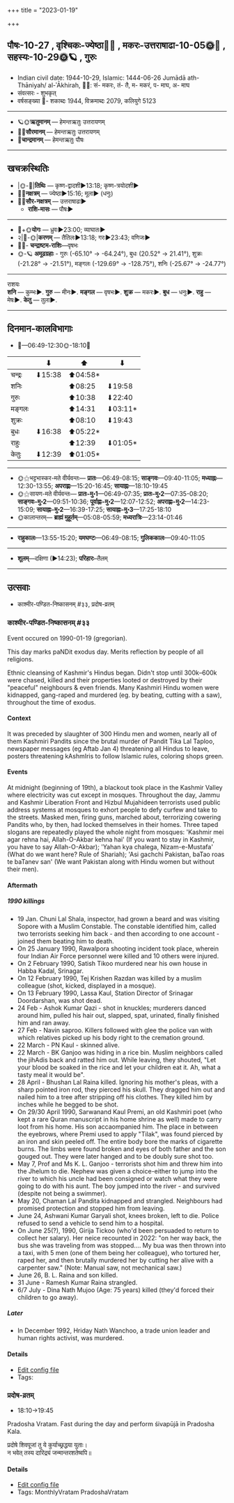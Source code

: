 +++
title = "2023-01-19"

+++
## पौषः-10-27  ,  वृश्चिकः-ज्येष्ठा🌛🌌  ,  मकरः-उत्तराषाढा-10-05🌞🌌  ,  सहस्यः-10-29🌞🪐  ,  गुरुः
- Indian civil date: 1944-10-29, Islamic: 1444-06-26 Jumādā ath-Thāniyah/ al-ʾĀkhirah, 🌌🌞: सं- मकरः, तं- तै, म- मकरं, प- माघ, अ- माघ
- संवत्सरः - शुभकृत्
- वर्षसङ्ख्या 🌛- शकाब्दः 1944, विक्रमाब्दः 2079, कलियुगे 5123
___________________
- 🪐🌞**ऋतुमानम्** — हेमन्तऋतुः उत्तरायणम्
- 🌌🌞**सौरमानम्** — हेमन्तऋतुः उत्तरायणम्
- 🌛**चान्द्रमानम्** — हेमन्तऋतुः पौषः
___________________


## खचक्रस्थितिः
- |🌞-🌛|**तिथिः** — कृष्ण-द्वादशी►13:18; कृष्ण-त्रयोदशी►  
- 🌌🌛**नक्षत्रम्** — ज्येष्ठा►15:16; मूला► (धनुः)  
- 🌌🌞**सौर-नक्षत्रम्** — उत्तराषाढा►  
  - **राशि-मासः** — पौषः► 
___________________
- 🌛+🌞**योगः** — ध्रुवः►23:00; व्याघातः►  
- २|🌛-🌞|**करणम्** — तैतिलः►13:18; गरः►23:43; वणिजः►  
- 🌌🌛- **चन्द्राष्टम-राशिः**—वृषभः  
- 🌞-🪐 **अमूढग्रहाः** - गुरुः (-65.10° → -64.24°), बुधः (20.52° → 21.41°), शुक्रः (-21.28° → -21.51°), मङ्गलः (-129.69° → -128.75°), शनिः (-25.67° → -24.77°)
___________________
राशयः  
**शनि** — कुम्भः►. **गुरु** — मीनः►. **मङ्गल** — वृषभः►. **शुक्र** — मकरः►. **बुध** — धनुः►. **राहु** — मेषः►. **केतु** — तुला►. 
___________________


## दिनमान-कालविभागाः
- 🌅—06:49-12:30🌞-18:10🌇  

|      |⬇     |⬆     |⬇     |
|------|-----|-----|------|
|चन्द्रः|⬇15:38 |⬆04:58*|     |
|शनिः   |     |⬆08:25 |⬇19:58 |
|गुरुः  |     |⬆10:38 |⬇22:40 |
|मङ्गलः |     |⬆14:31 |⬇03:11*|
|शुक्रः |     |⬆08:10 |⬇19:43 |
|बुधः   |⬇16:38 |⬆05:22*|     |
|राहुः  |     |⬆12:39 |⬇01:05*|
|केतुः  |⬇12:39 |⬆01:05*|     |
___________________
- 🌞⚝भट्टभास्कर-मते वीर्यवन्तः— **प्रातः**—06:49-08:15; **साङ्गवः**—09:40-11:05; **मध्याह्नः**—12:30-13:55; **अपराह्णः**—15:20-16:45; **सायाह्नः**—18:10-19:45  
- 🌞⚝सायण-मते वीर्यवन्तः— **प्रातः-मु॰1**—06:49-07:35; **प्रातः-मु॰2**—07:35-08:20; **साङ्गवः-मु॰2**—09:51-10:36; **पूर्वाह्णः-मु॰2**—12:07-12:52; **अपराह्णः-मु॰2**—14:23-15:09; **सायाह्नः-मु॰2**—16:39-17:25; **सायाह्नः-मु॰3**—17:25-18:10  
- 🌞कालान्तरम्— **ब्राह्मं मुहूर्तम्**—05:08-05:59; **मध्यरात्रिः**—23:14-01:46  
___________________
- **राहुकालः**—13:55-15:20; **यमघण्टः**—06:49-08:15; **गुलिककालः**—09:40-11:05  
___________________
- **शूलम्**—दक्षिणा (►14:23); **परिहारः**–तैलम्  
___________________

## उत्सवाः
- काश्मीर-पण्डित-निष्कासनम् #३३, प्रदोष-व्रतम्
### काश्मीर-पण्डित-निष्कासनम् #३३

Event occured on 1990-01-19 (gregorian). 

This day marks paNDit exodus day.  Merits reflection by people of all religions.

Ethnic cleansing of Kashmir's Hindus began. Didn't stop until  300k–600k were  chased, killed and their properties looted or destroyed by their "peaceful" neighbours & even friends. Many Kashmiri Hindu women were kidnapped, gang-raped and murdered (eg. by beating, cutting with a saw), throughout the time of exodus. 

#### Context
It was preceded by slaughter of 300 Hindu men and women, nearly all of them Kashmiri Pandits since the brutal murder of Pandit Tika Lal Taploo, newspaper messages (eg Aftab Jan 4) threatening all Hindus to leave, posters threatening kAshmIris to follow Islamic rules, coloring shops green. 

#### Events
At midnight (beginning of 19th), a blackout took place in the Kashmir Valley where electricity was cut except in mosques. Throughout the day, Jammu and Kashmir Liberation Front and Hizbul Mujahideen terrorists used public address systems at mosques to exhort people to defy curfew and take to the streets. Masked men, firing guns, marched about, terrorizing cowering Pandits who, by then, had locked themselves in their homes.  Three taped slogans are repeatedly played the whole night from mosques: 'Kashmir mei agar rehna hai, Allah-O-Akbar kehna hai' (If you want to stay in Kashmir, you have to say Allah-O-Akbar); 'Yahan kya chalega, Nizam-e-Mustafa' (What do we want here? Rule of Shariah); 'Asi gachchi Pakistan, baTao roas te baTanev san' (We want Pakistan along with Hindu women but without their men).

#### Aftermath
##### 1990 killings
- 19 Jan. Chuni Lal Shala, inspector, had grown a beard and was visiting Sopore with a Muslim Constable. The constable identified him, called two terrorists seeking him back - and then according to one account - joined them beating him to death. 
- On 25 January 1990, Rawalpora shooting incident took place, wherein four Indian Air Force personnel were killed and 10 others were injured. 
- On 2 February 1990, Satish Tikoo murdered near his own house in Habba Kadal, Srinagar.
- On 12 February 1990, Tej Krishen Razdan was killed by a muslim colleague (shot, kicked, displayed in a mosque).
- On 13 February 1990, Lassa Kaul, Station Director of Srinagar Doordarshan, was shot dead.
- 24 Feb - Ashok Kumar Qazi - shot in knuckles; murderers danced around him, pulled his hair out, slapped, spat, urinated, finally finished him and ran away. 
- 27 Feb - Navin saproo. Killers followed with glee the police van with which relatives picked up his body right to the cremation ground.
- 22 March - PN Kaul - skinned alive. 
- 22 March - BK Ganjoo was hiding in a rice bin. Muslim neighbors called the jihAdis back and ratted him out. While leaving, they shouted, "Let your blood be soaked in the rice and let your children eat it. Ah, what a tasty meal it would be".
- 28 April - Bhushan Lal Raina killed. Ignoring his mother's pleas, with a sharp pointed iron rod, they pierced his skull. They dragged him out and nailed him to a tree after stripping off his clothes. They killed him by inches while he begged to be shot.
- On 29/30 April 1990, Sarwanand Kaul Premi, an old Kashmiri poet (who kept a rare Quran manuscript in his home shrine as well) made to carry loot from his home. His son accaompanied him. The place in between the eyebrows, where Premi used to apply "Tilak", was found pierced by an iron and skin peeled off. The entire body bore the marks of cigarette burns. The limbs were found broken and eyes of both father and the son gouged out. They were later hanged and to be doubly sure shot too.
- May 7, Prof and Ms K. L. Ganjoo - terrorists shot him and threw him into the Jhelum to die. Nephew was given a choice-either to jump into the river to which his uncle had been consigned or watch what they were going to do with his aunt. The boy jumped into the river - and survived (despite not being a swimmer).
- May 20, Chaman Lal Pandita kidnapped and strangled. Neighbours had promised protection and stopped him from leaving.
- June 24, Ashwani Kumar Garyali shot, knees broken, left to die. Police refused to send a vehicle to send him to a hospital.
- On June 25(?), 1990, Girija Tickoo (who'd been persuaded to return to collect her salary). Her neice recounted in 2022: "on her way back, the bus she was traveling from was stopped.... My bua was then thrown into a taxi, with 5 men (one of them being her colleague), who tortured her, raped her, and then brutally murdered her by cutting her alive with a carpenter saw." (Note: Manual saw, not mechanical saw.)
- June 26, B. L. Raina and son killed.
- 31 June - Ramesh Kumar Raina strangled.
- 6/7 July - Dina Nath Mujoo (Age: 75 years) killed (they'd forced their children to go away).


##### Later
- In December 1992, Hriday Nath Wanchoo, a trade union leader and human rights activist, was murdered.

#### Details
- [Edit config file](https://github.com/jyotisham/adyatithi/blob/master/mahApuruSha/xatra-later/gregorian/day/01/19/kAshmIra-paNDita-niShkAsanam.toml)
- Tags: 


### प्रदोष-व्रतम्
- 18:10→19:45



Pradosha Vratam. Fast during the day and perform śivapūjā in Pradosha Kala.

प्रदोषे  शिवपूजां  तु  ये  कुर्याच्छ्रद्धया  युताः।  
न  भवेत्  तस्य  दारिद्र्यं  जन्मान्तरशतेष्वपि॥



#### Details
- [Edit config file](https://github.com/jyotisham/adyatithi/blob/master/time_focus/monthly/pradoSha/description_only/pradOSa-vratam.toml)
- Tags: MonthlyVratam PradoshaVratam


